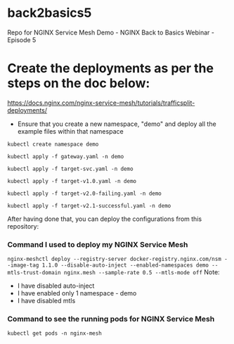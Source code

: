 # back2basics5
Repo for NGINX Service Mesh Demo - NGINX Back to Basics Webinar - Episode 5


# Create the deployments as per the steps on the doc below:
https://docs.nginx.com/nginx-service-mesh/tutorials/trafficsplit-deployments/

- Ensure that you create a new namespace, "demo" and deploy all the example files within that namespace

```
kubectl create namespace demo

kubectl apply -f gateway.yaml -n demo

kubectl apply -f target-svc.yaml -n demo

kubectl apply -f target-v1.0.yaml -n demo

kubectl apply -f target-v2.0-failing.yaml -n demo

kubectl apply -f target-v2.1-successful.yaml -n demo

```

After having done that, you can deploy the configurations from this repository:

### Command I used to deploy my NGINX Service Mesh

```nginx-meshctl deploy --registry-server docker-registry.nginx.com/nsm --image-tag 1.1.0 --disable-auto-inject --enabled-namespaces demo --mtls-trust-domain nginx.mesh --sample-rate 0.5 --mtls-mode off```
Note:
- I have disabled auto-inject
- I have enabled only 1 namespace - demo
- I have disabled mtls

### Command to see the running pods for NGINX Service Mesh
```kubectl get pods -n nginx-mesh```

###

